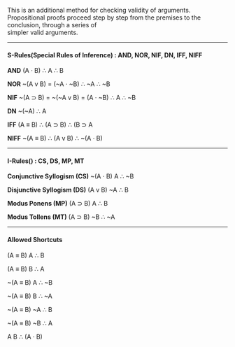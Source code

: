 This is an additional method for checking validity of arguments. Propositional proofs proceed step by step from the premises to the conclusion, through a series of  
simpler valid arguments.



---
#### S-Rules(Special Rules of Inference) : AND, NOR, NIF, DN, IFF, NIFF

**AND**
	(A · B)
	∴ A
	∴ B

**NOR**
	~(A v B) = (~A · ~B)
	∴ ~A
	∴ ~B

**NIF**
	~(A ⊃ B) = ~(~A v B) = (A · ~B)
	∴ A
	∴ ~B

**DN**
	~(~A)
	∴ A

**IFF**
	(A $\equiv$ B)
	∴ (A ⊃ B)
	∴ (B ⊃ A

**NIFF**
	 ~(A $\equiv$ B)
	 ∴ (A v B)
	 ∴ ~(A · B)



---
#### I-Rules() : CS, DS, MP, MT

**Conjunctive Syllogism (CS)**
	~(A · B)
	A
	∴ ~B

**Disjunctive Syllogism (DS)**
	(A v B)
	~A
	∴ B

**Modus Ponens (MP)**
	(A ⊃ B)
	A
	∴ B

**Modus Tollens (MT)**
	(A ⊃ B)
	~B
	∴ ~A



---
#### Allowed Shortcuts

(A $\equiv$ B)
A
∴ B

(A $\equiv$ B)
B
∴ A

~(A $\equiv$ B)
A
∴ ~B

~(A $\equiv$ B)
B
∴ ~A

~(A $\equiv$ B)
~A
∴ B

~(A $\equiv$ B)
~B
∴ A

A
B
∴ (A · B)


